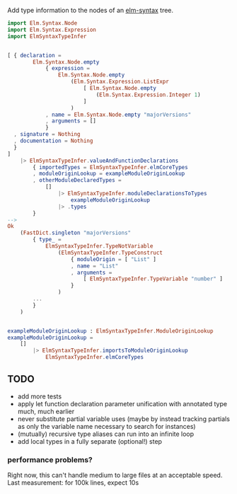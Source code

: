 Add type information to the nodes
of an [elm-syntax](https://dark.elm.dmy.fr/packages/stil4m/elm-syntax/latest/) tree.

```elm
import Elm.Syntax.Node
import Elm.Syntax.Expression
import ElmSyntaxTypeInfer


[ { declaration =
        Elm.Syntax.Node.empty
            { expression =
                Elm.Syntax.Node.empty
                    (Elm.Syntax.Expression.ListExpr
                        [ Elm.Syntax.Node.empty
                            (Elm.Syntax.Expression.Integer 1)
                        ]
                    )
            , name = Elm.Syntax.Node.empty "majorVersions"
            , arguments = []
            }
  , signature = Nothing
  , documentation = Nothing
  }
]
    |> ElmSyntaxTypeInfer.valueAndFunctionDeclarations
        { importedTypes = ElmSyntaxTypeInfer.elmCoreTypes
        , moduleOriginLookup = exampleModuleOriginLookup
        , otherModuleDeclaredTypes =
            []
                |> ElmSyntaxTypeInfer.moduleDeclarationsToTypes
                    exampleModuleOriginLookup
                |> .types
        }
-->
Ok
    (FastDict.singleton "majorVersions"
        { type_ =
            ElmSyntaxTypeInfer.TypeNotVariable
                (ElmSyntaxTypeInfer.TypeConstruct
                    { moduleOrigin = [ "List" ]
                    , name = "List"
                    , arguments =
                        [ ElmSyntaxTypeInfer.TypeVariable "number" ]
                    }
                )
        ...
        }
    )


exampleModuleOriginLookup : ElmSyntaxTypeInfer.ModuleOriginLookup
exampleModuleOriginLookup =
    []
        |> ElmSyntaxTypeInfer.importsToModuleOriginLookup
            ElmSyntaxTypeInfer.elmCoreTypes
```

## TODO

-   add more tests
-   apply let function declaration parameter unification with annotated type much, much earlier
-   never substitute partial variable uses (maybe by instead tracking partials as only the variable name necessary to search for instances)
-   (mutually) recursive type aliases can run into an infinite loop
-   add local types in a fully separate (optional!) step

### performance problems?

Right now, this can't handle medium to large files at an acceptable speed.
Last measurement: for 100k lines, expect 10s
